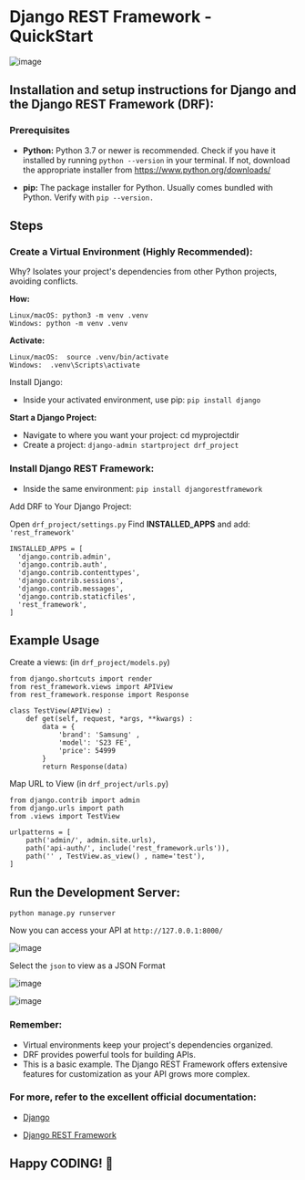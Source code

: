 # Django REST Framework - QuickStart 

![image](https://github.com/k3XD16/DRF-starter-app/assets/47003551/842c822a-10da-4974-abed-9146b5c0e010)


## Installation and setup instructions for Django and the Django REST Framework (DRF):

### Prerequisites


- **Python:** Python 3.7 or newer is recommended. Check if you have it installed by running `python --version` in your terminal. If not, download the appropriate installer from https://www.python.org/downloads/

- **pip:** The package installer for Python. Usually comes bundled with Python. Verify with `pip --version.`


## Steps

### Create a Virtual Environment (Highly Recommended):

Why? Isolates your project's dependencies from other Python projects, avoiding conflicts.

**How:**

```
Linux/macOS: python3 -m venv .venv
Windows: python -m venv .venv
```

**Activate:**

```
Linux/macOS:  source .venv/bin/activate
Windows:  .venv\Scripts\activate
```

Install Django:

- Inside your activated environment, use pip: `pip install django`

**Start a Django Project:**

- Navigate to where you want your project: cd myprojectdir
- Create a project: `django-admin startproject drf_project`
  
### Install Django REST Framework:

- Inside the same environment: `pip install djangorestframework`

Add DRF to Your Django Project:

Open `drf_project/settings.py`
Find **INSTALLED_APPS** and add: ` 'rest_framework' `


```
INSTALLED_APPS = [
  'django.contrib.admin',
  'django.contrib.auth',
  'django.contrib.contenttypes',
  'django.contrib.sessions',
  'django.contrib.messages',
  'django.contrib.staticfiles',
  'rest_framework',
]
```

## Example Usage

Create a views: (in `drf_project/models.py`)

```
from django.shortcuts import render
from rest_framework.views import APIView
from rest_framework.response import Response

class TestView(APIView) :
    def get(self, request, *args, **kwargs) :
        data = {
            'brand': 'Samsung' ,
            'model': 'S23 FE',
            'price': 54999
        }
        return Response(data)
```

Map URL to View (in `drf_project/urls.py`)

```
from django.contrib import admin
from django.urls import path
from .views import TestView

urlpatterns = [
    path('admin/', admin.site.urls),
    path('api-auth/', include('rest_framework.urls')),
    path('' , TestView.as_view() , name='test'),
]
```

## Run the Development Server:


`python manage.py runserver`

Now you can access your API at `http://127.0.0.1:8000/`

![image](https://github.com/k3XD16/DRF-starter-app/assets/47003551/1d6f98a6-ebcc-4fec-b842-5f72e186ee07)


Select the `json` to view as a JSON Format

![image](https://github.com/k3XD16/DRF-starter-app/assets/47003551/be10aa92-5419-48d5-8ed1-36f4a939278a)

![image](https://github.com/k3XD16/DRF-starter-app/assets/47003551/3112bcd8-8974-4373-9aac-e834027d2411)


### Remember:

- Virtual environments keep your project's dependencies organized.
- DRF provides powerful tools for building APIs.
- This is a basic example. The Django REST Framework offers extensive features for customization as your API grows more complex.


### For more, refer to the excellent official documentation:

-  [Django](https://www.djangoproject.com/)

-  [Django REST Framework](https://www.django-rest-framework.org/)



## Happy CODING! 🥳
